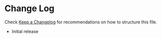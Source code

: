 # Change Log

Check [Keep a Changelog](http://keepachangelog.com/) for recommendations on how to structure this file.

- Initial release
